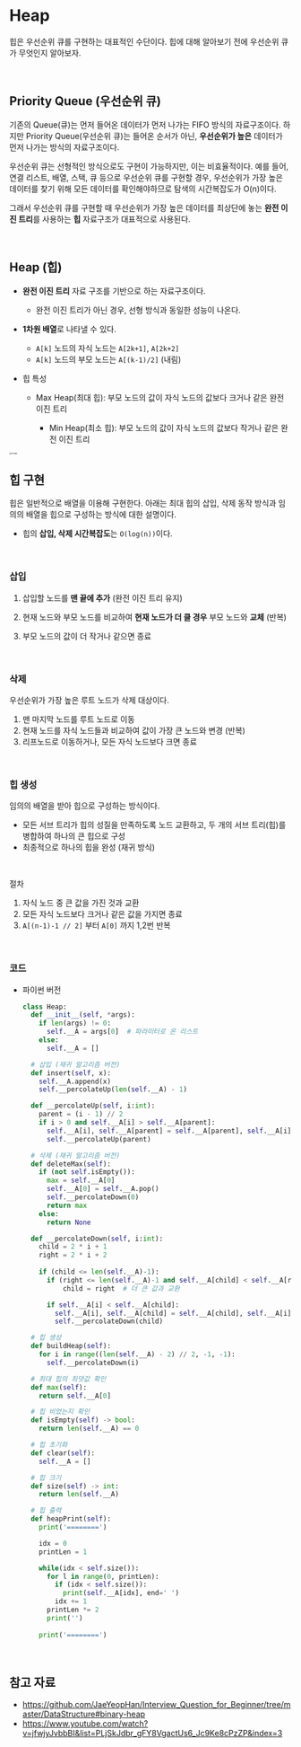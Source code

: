 # Heap

힙은 우선순위 큐를 구현하는 대표적인 수단이다. 힙에 대해 알아보기 전에 우선순위 큐가 무엇인지 알아보자.

<br>

## Priority Queue (우선순위 큐)

기존의 Queue(큐)는 먼저 들어온 데이터가 먼저 나가는 FIFO 방식의 자료구조이다. 하지만 Priority Queue(우선순위 큐)는 들어온 순서가 아닌, **우선순위가 높은** 데이터가 먼저 나가는 방식의 자료구조이다.

우선순위 큐는 선형적인 방식으로도 구현이 가능하지만, 이는 비효율적이다. 예를 들어, 연결 리스트, 배열, 스택, 큐 등으로 우선순위 큐를 구현할 경우, 우선순위가 가장 높은 데이터를 찾기 위해 모든 데이터를 확인해야하므로 탐색의 시간복잡도가 O(n)이다.

그래서 우선순위 큐를 구현할 때 우선순위가 가장 높은 데이터를 최상단에 놓는 **완전 이진 트리**를 사용하는 **힙** 자료구조가 대표적으로 사용된다.

<br>

## Heap (힙)

- **완전 이진 트리** 자료 구조를 기반으로 하는 자료구조이다.
  
  - 완전 이진 트리가 아닌 경우, 선형 방식과 동일한 성능이 나온다.
  
- **1차원 배열**로 나타낼 수 있다.
  - `A[k]` 노드의 자식 노드는 `A[2k+1]`, `A[2k+2]`
  - `A[k]` 노드의 부모 노드는 `A[(k-1)/2]` (내림)

- 힙 특성

  - Max Heap(최대 힙): 부모 노드의 값이 자식 노드의 값보다 크거나 같은 완전 이진 트리
  
  
    - Min Heap(최소 힙): 부모 노드의 값이 자식 노드의 값보다 작거나 같은 완전 이진 트리
  

<img src="https://user-images.githubusercontent.com/70627979/148479250-aa3d6da2-c0ba-48de-be15-acdbc0bc1dc5.png" alt="image" style="zoom:25%;" />

<br>

## 힙 구현

힙은 일반적으로 배열을 이용해 구현한다. 아래는 최대 힙의 삽입, 삭제 동작 방식과 임의의 배열을 힙으로 구성하는 방식에 대한 설명이다.

- 힙의 **삽입, 삭제 시간복잡도**는 `O(log(n))`이다.

<br>

### 삽입

1. 삽입할 노드를 **맨 끝에 추가** (완전 이진 트리 유지)

2. 현재 노드와 부모 노드를 비교하여 **현재 노드가 더 클 경우** 부모 노드와 **교체** (반복)

3. 부모 노드의 값이 더 작거나 같으면 종료

<br>

### 삭제

우선순위가 가장 높은 루트 노드가 삭제 대상이다.

1. 맨 마지막 노드를 루트 노드로 이동
2. 현재 노드를 자식 노드들과 비교하여 값이 가장 큰 노드와 변경 (반복)
3. 리프노드로 이동하거나, 모든 자식 노드보다 크면 종료

<br>

### 힙 생성

임의의 배열을 받아 힙으로 구성하는 방식이다.

- 모든 서브 트리가 힙의 성질을 만족하도록 노드 교환하고, 두 개의 서브 트리(힙)를 병합하여 하나의 큰 힙으로 구성
- 최종적으로 하나의 힙을 완성 (재귀 방식)

<br>

절차

1. 자식 노드 중 큰 값을 가진 것과 교환
2. 모든 자식 노드보다 크거나 같은 값을 가지면 종료
3. `A[(n-1)-1 // 2]` 부터 `A[0]` 까지 1,2번 반복

<br>

### 코드

- 파이썬 버전

  ```python
  class Heap:
    def __init__(self, *args):
      if len(args) != 0:
        self.__A = args[0]  # 파라미터로 온 리스트
      else:
        self.__A = []
  
    # 삽입 (재귀 알고리즘 버전)
    def insert(self, x):
      self.__A.append(x)
      self.__percolateUp(len(self.__A) - 1)
  
    def __percolateUp(self, i:int):
      parent = (i - 1) // 2
      if i > 0 and self.__A[i] > self.__A[parent]:
        self.__A[i], self.__A[parent] = self.__A[parent], self.__A[i]
        self.__percolateUp(parent)
  
    # 삭제 (재귀 알고리즘 버전)
    def deleteMax(self):
      if (not self.isEmpty()):
        max = self.__A[0]
        self.__A[0] = self.__A.pop()
        self.__percolateDown(0)
        return max
      else:
        return None
  
    def __percolateDown(self, i:int):
      child = 2 * i + 1
      right = 2 * i + 2
      
      if (child <= len(self.__A)-1):
        if (right <= len(self.__A)-1 and self.__A[child] < self.__A[right]):
            child = right  # 더 큰 값과 교환
  
        if self.__A[i] < self.__A[child]:
          self.__A[i], self.__A[child] = self.__A[child], self.__A[i]
          self.__percolateDown(child)
  
    # 힙 생성
    def buildHeap(self):
      for i in range((len(self.__A) - 2) // 2, -1, -1):
        self.__percolateDown(i)
  
    # 최대 힙의 최댓값 확인
    def max(self):
      return self.__A[0]
  
    # 힙 비었는지 확인
    def isEmpty(self) -> bool:
      return len(self.__A) == 0
  
    # 힙 초기화
    def clear(self):
      self.__A = []
  
    # 힙 크기
    def size(self) -> int:
      return len(self.__A)
  
    # 힙 출력
    def heapPrint(self):
      print('========')
  
      idx = 0
      printLen = 1
  
      while(idx < self.size()):
        for l in range(0, printLen):
          if (idx < self.size()):
            print(self.__A[idx], end=' ')
          idx += 1
        printLen *= 2
        print('')    
      
      print('========')
  ```

<br>

## 참고 자료

- https://github.com/JaeYeopHan/Interview_Question_for_Beginner/tree/master/DataStructure#binary-heap
- https://www.youtube.com/watch?v=jfwjyJvbbBI&list=PLjSkJdbr_gFY8VgactUs6_Jc9Ke8cPzZP&index=3